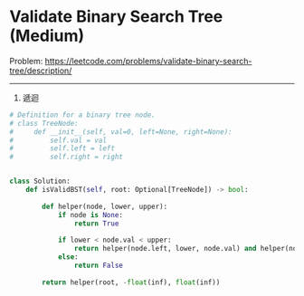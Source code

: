 Validate Binary Search Tree (Medium)
===

Problem: https://leetcode.com/problems/validate-binary-search-tree/description/

---

1. 遞迴
```python
# Definition for a binary tree node.
# class TreeNode:
#     def __init__(self, val=0, left=None, right=None):
#         self.val = val
#         self.left = left
#         self.right = right


class Solution:
    def isValidBST(self, root: Optional[TreeNode]) -> bool:
        
        def helper(node, lower, upper):
            if node is None:
                return True
            
            if lower < node.val < upper:
                return helper(node.left, lower, node.val) and helper(node.right, node.val, upper)
            else:
                return False
        
        return helper(root, -float(inf), float(inf))
```        

        

        
        
